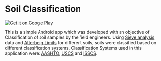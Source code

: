 # Soil Classification  
<a href="https://play.google.com/store/apps/details?id=summer14.manparvesh.soil12">
<img alt="Get it on Google Play" src="http://steverichey.github.io/google-play-badge-svg/img/en_get.svg" />
</a>  

This is a simple Android app which was developed with an objective of Classification of soil samples by the field engineers. Using [Sieve analysis](https://en.wikipedia.org/wiki/Sieve_analysis) data and [Atterberg Limits](https://en.wikipedia.org/wiki/Atterberg_limits) for different soils, soils were classified based on different classification systems. Classification Systems used in this application were: [AASHTO](https://en.wikipedia.org/wiki/AASHTO_Soil_Classification_System), [USCS](https://en.wikipedia.org/wiki/Unified_Soil_Classification_System) and [ISSCS](http://nptel.ac.in/courses/105103097/web/chap3final/s6.htm).
